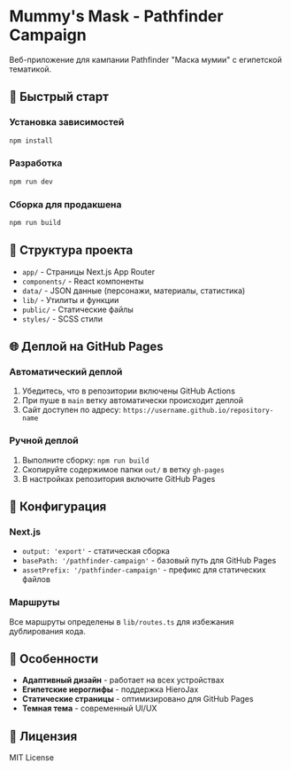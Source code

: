 # Mummy's Mask - Pathfinder Campaign

Веб-приложение для кампании Pathfinder "Маска мумии" с египетской тематикой.

## 🚀 Быстрый старт

### Установка зависимостей
```bash
npm install
```

### Разработка
```bash
npm run dev
```

### Сборка для продакшена
```bash
npm run build
```

## 📁 Структура проекта

- `app/` - Страницы Next.js App Router
- `components/` - React компоненты
- `data/` - JSON данные (персонажи, материалы, статистика)
- `lib/` - Утилиты и функции
- `public/` - Статические файлы
- `styles/` - SCSS стили

## 🌐 Деплой на GitHub Pages

### Автоматический деплой
1. Убедитесь, что в репозитории включены GitHub Actions
2. При пуше в `main` ветку автоматически происходит деплой
3. Сайт доступен по адресу: `https://username.github.io/repository-name`

### Ручной деплой
1. Выполните сборку: `npm run build`
2. Скопируйте содержимое папки `out/` в ветку `gh-pages`
3. В настройках репозитория включите GitHub Pages

## 🔧 Конфигурация

### Next.js
- `output: 'export'` - статическая сборка
- `basePath: '/pathfinder-campaign'` - базовый путь для GitHub Pages
- `assetPrefix: '/pathfinder-campaign'` - префикс для статических файлов

### Маршруты
Все маршруты определены в `lib/routes.ts` для избежания дублирования кода.

## 🎨 Особенности

- **Адаптивный дизайн** - работает на всех устройствах
- **Египетские иероглифы** - поддержка HieroJax
- **Статические страницы** - оптимизировано для GitHub Pages
- **Темная тема** - современный UI/UX

## 📝 Лицензия

MIT License
